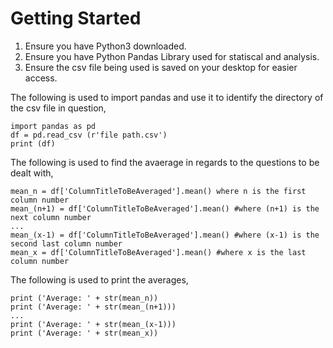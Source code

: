 # Getting Started

1. Ensure you have Python3 downloaded. 
2. Ensure you have Python Pandas Library used for statiscal and analysis. 
3. Ensure the csv file being used is saved on your desktop for easier access. 

The following is used to import pandas and use it to identify the directory of the csv file in question, 

```
import pandas as pd 
df = pd.read_csv (r'file path.csv')
print (df)
```

The following is used to find the avaerage in regards to the questions to be dealt with,

```
mean_n = df['ColumnTitleToBeAveraged'].mean() where n is the first column number 
mean_(n+1) = df['ColumnTitleToBeAveraged'].mean() #where (n+1) is the next column number
...
mean_(x-1) = df['ColumnTitleToBeAveraged'].mean() #where (x-1) is the second last column number
mean_x = df['ColumnTitleToBeAveraged'].mean() #where x is the last column number
```

The following is used to print the averages, 

``` 
print ('Average: ' + str(mean_n))
print ('Average: ' + str(mean_(n+1)))
...
print ('Average: ' + str(mean_(x-1)))
print ('Average: ' + str(mean_x))
```
